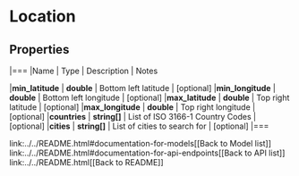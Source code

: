 # Location

## Properties
|===
|Name | Type | Description | Notes

|**min_latitude** | **double** | Bottom left latitude | [optional] 
|**min_longitude** | **double** | Bottom left longitude | [optional] 
|**max_latitude** | **double** | Top right latitude | [optional] 
|**max_longitude** | **double** | Top right longitude | [optional] 
|**countries** | **string[]** | List of ISO 3166-1 Country Codes | [optional] 
|**cities** | **string[]** | List of cities to search for | [optional] 
|===

link:../../README.html#documentation-for-models[[Back to Model list]] link:../../README.html#documentation-for-api-endpoints[[Back to API list]] link:../../README.html[[Back to README]]


